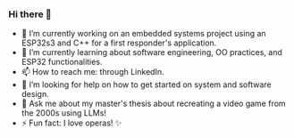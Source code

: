 ### Hi there 👋

- 🔭 I’m currently working on an embedded systems project using an ESP32s3 and C++ for a first responder's application.
- 🌱 I’m currently learning about software engineering, OO practices, and ESP32 functionalities.
- 📫 How to reach me: through LinkedIn.
- 🤔 I’m looking for help on how to get started on system and software design.
- 💬 Ask me about my master's thesis about recreating a video game from the 2000s using LLMs!
- ⚡ Fun fact: I love operas! ✨

<!--
- 👯 I’m looking to collaborate on 
- 🤔 I’m looking for help with ...
- 💬 Ask me about ...
- 😄 Pronouns: ...
-->
